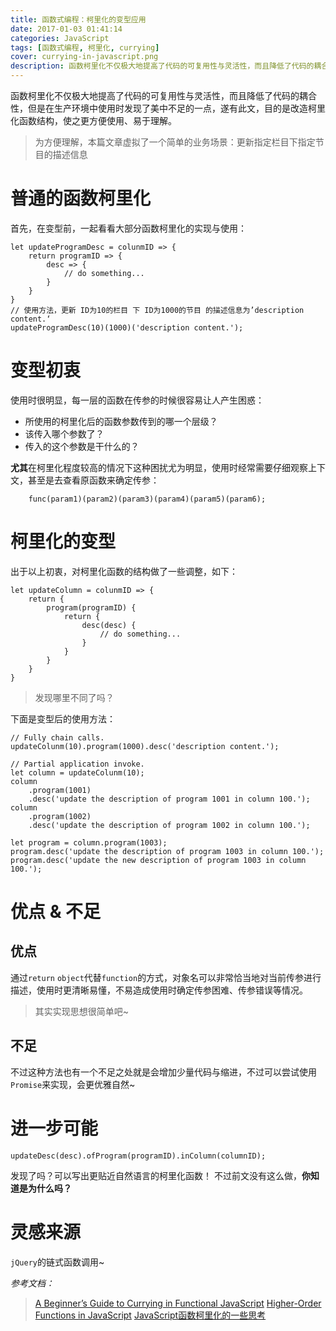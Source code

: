 ```yaml
---
title: 函数式编程：柯里化的变型应用
date: 2017-01-03 01:41:14
categories: JavaScript
tags: [函数式编程, 柯里化, currying]
cover: currying-in-javascript.png
description: 函数柯里化不仅极大地提高了代码的可复用性与灵活性，而且降低了代码的耦合性，但是在生产环境中使用时发现了美中不足的一点，遂有此文，目的是改造柯里化函数结构，使之更方便使用、易于理解。
---
```

函数柯里化不仅极大地提高了代码的可复用性与灵活性，而且降低了代码的耦合性，但是在生产环境中使用时发现了美中不足的一点，遂有此文，目的是改造柯里化函数结构，使之更方便使用、易于理解。
<!-- more -->

> 为方便理解，本篇文章虚拟了一个简单的业务场景：更新指定栏目下指定节目的描述信息

# 普通的函数柯里化
首先，在变型前，一起看看大部分函数柯里化的实现与使用：
```
let updateProgramDesc = colunmID => {
    return programID => {
        desc => {
            // do something...
        }
    }
}
// 使用方法，更新 ID为10的栏目 下 ID为1000的节目 的描述信息为’description content.‘
updateProgramDesc(10)(1000)('description content.');
```


# 变型初衷
使用时很明显，每一层的函数在传参的时候很容易让人产生困惑：
- 所使用的柯里化后的函数参数传到的哪一个层级？
- 该传入哪个参数了？
- 传入的这个参数是干什么的？

**尤其**在柯里化程度较高的情况下这种困扰尤为明显，使用时经常需要仔细观察上下文，甚至是去查看原函数来确定传参：
```
    func(param1)(param2)(param3)(param4)(param5)(param6);
```


# 柯里化的变型
出于以上初衷，对柯里化函数的结构做了一些调整，如下：
```
let updateColumn = colunmID => {
    return {
        program(programID) {
            return {
                desc(desc) {
                    // do something...
                }
            }
        }
    }
}
```
>发现哪里不同了吗？

下面是变型后的使用方法：
```
// Fully chain calls.
updateColunm(10).program(1000).desc('description content.');

// Partial application invoke.
let column = updateColunm(10);
column
    .program(1001)
    .desc('update the description of program 1001 in column 100.');
column
    .program(1002)
    .desc('update the description of program 1002 in column 100.');

let program = column.program(1003);
program.desc('update the description of program 1003 in column 100.');
program.desc('update the new description of program 1003 in column 100.');
```


# 优点 & 不足

## 优点
通过`return` `object`代替`function`的方式，对象名可以非常恰当地对当前传参进行描述，使用时更清晰易懂，不易造成使用时确定传参困难、传参错误等情况。
>其实实现思想很简单吧~

## 不足
不过这种方法也有一个不足之处就是会增加少量代码与缩进，不过可以尝试使用`Promise`来实现，会更优雅自然~


# 进一步可能
    updateDesc(desc).ofProgram(programID).inColumn(columnID);
发现了吗？可以写出更贴近自然语言的柯里化函数！
不过前文没有这么做，**你知道是为什么吗？**


# 灵感来源
`jQuery`的链式函数调用~

_参考文档：_
>[A Beginner’s Guide to Currying in Functional JavaScript](https://www.sitepoint.com/currying-in-functional-javascript/)
>[Higher-Order Functions in JavaScript](https://www.sitepoint.com/higher-order-functions-javascript/)
>[JavaScript函数柯里化的一些思考](http://www.cnblogs.com/pengchen/p/5434705.html)
